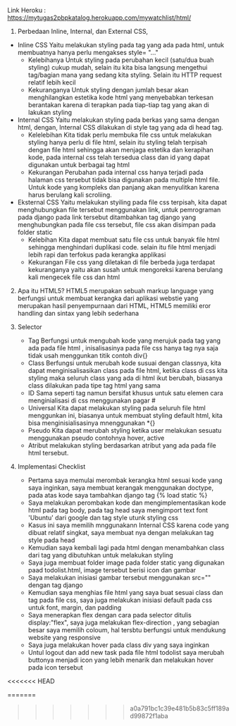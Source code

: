 Link Heroku : https://mytugas2pbpkatalog.herokuapp.com/mywatchlist/html/

1. Perbedaan Inline, Internal, dan External CSS, 
- Inline CSS
    Yaitu melakukan styling pada tag yang ada pada html, untuk membuatnya hanya perlu mengakses style= "..."
    - Kelebihanya
        Untuk styling pada perubahan kecil (satu/dua buah styling) cukup mudah, selain itu kita bisa langsung mengethui tag/bagian mana yang sedang kita styling.
        Selain itu HTTP request relatif lebih kecil
    - Kekuranganya
        Untuk styling dengan jumlah besar akan menghilangkan estetika kode html yang menyebabkan terkesan berantakan
        karena di terapkan pada tiap-tiap tag yang akan di lakukan styling
- Internal CSS
  Yaitu melakukan styling pada berkas yang sama dengan html, dengan, Internal CSS dilakukan di style tag yang ada di head tag.
  - Kelelebihan
    Kita tidak perlu membuka file css untuk melakukan styling hanya perlu di file html, selain itu styling telah terpisah dengan file html sehingga akan menjaga estetika dan kerapihan kode, pada internal css telah tersedua class dan id yang dapat digunakan untuk berbagai tag html
  - Kekurangan
    Perubahan pada internal css hanya terjadi pada halaman css tersebut tidak bisa digunakan pada multiple html file. Untuk kode yang kompleks dan panjang akan menyulitkan karena harus berulang kali scroliing.
- Eksternal CSS
    Yaitu melakukan styiling pada file css terpisah, kita dapat menghubungkan file tersebut menggunakan link, untuk pemrograman pada django pada link tersebut ditambahkan tag django yang menghubungkan pada file css tersebut, file css akan disimpan pada folder static
    - Kelebihan
    Kita dapat membuat satu file css untuk banyak file html sehingga menghindari duplikasi code. selain itu file html menjadi lebih rapi dan terfokus pada kerangka applikasi
    - Kekurangan
    File css yang diletakan di file berbeda juga terdapat kekuranganya yaitu akan susah untuk mengoreksi karena berulang kali mengecek file css dan html

2. Apa itu HTML5?
HTML5 merupakan sebuah markup language yang berfungsi untuk membuat kerangka dari aplikasi webstie yang merupakan hasil penyempurnaan dari HTML, HTML5 memiliki eror handling dan sintax yang lebih sederhana

3. Selector
    - Tag
    Berfungsi untuk mengubah kode yang merujuk pada tag yang ada pada file html , inisalisasinya pada file css hanya tag nya saja tidak usah menggunkan titik contoh div{}
    - Class
    Berfungsi untuk merubah kode susuai dengan classnya, kita dapat menginisalisasikan class pada file html, ketika class di css kita styling maka seluruh class yang ada di html ikut berubah, biasanya class dilakukan pada tipe tag html yang sama
    - ID
    Sama seperti tag namun bersifat khusus untuk satu elemen cara menginialisasi di css menggunakan pagar #
    - Universal
    Kita dapat melakukan styling pada seluruh file html menggunkan ini, biasanya untuk membuat styling default html, kita bisa menginisialisasinya mnenggunakan *{}
    - Pseudo
    Kita dapat merubah styling ketika user melakukan sesuatu menggunakan pseudo contohnya hover, active
    - Atribut
    melakukan styling berdasarkan atribut yang ada pada file html tersebut.
4. Implementasi Checklist
    - Pertama saya memulai merombak kerangka html sesuai kode yang saya inginkan, saya membuat kerangak menggunakan doctype, pada atas kode saya tambahkan django tag {% load static %}
    - Saya melakukan perombakan kode dan mengimplementasikan kode html pada tag body, pada tag head saya mengimport text font 'Ubuntu' dari google dan tag style utunk styling css
    - Kasus ini saya memilih mnggunakann Internal CSS karena code yang dibuat relatif singkat, saya membuat nya dengan melakukan tag style pada head 
    - Kemudian saya kembali lagi pada html dengan menambahkan class dari tag yang dibutuhkan untuk melakukan styling
    - Saya juga membuat folder image pada folder static yang digunakan paad todolist.html, image tersebut berisi icon dan gambar
    - Saya melakukan inisiasi gambar tersebut menggunakan src="" dengan tag django
    - Kemudian saya menghias file html yang saya buat sesuai class dan tag pada file css, saya juga melakukan inisiasi default pada css untuk font, margin, dan padding
    - Saya menerapkan flex dengan cara pada selector ditulis display:"flex", saya juga melakukan flex-direction , yang sebagian besar saya memilih coloum, hal tersbtu berfungsi untuk mendukung website yang responsive
    - Saya juga melakukan hover pada class div yang saya inginkan
    - Untul logout dan add new task pada file html todolist saya merubah buttonya menjadi icon yang lebih menarik dan melakukan hover pada icon tersebut





<<<<<<< HEAD

=======
>>>>>>> a0a791bc1c39e481b5b83c5ff189ad99872f1aba
